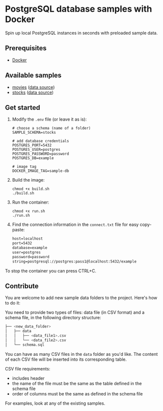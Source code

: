 # PostgreSQL database samples with Docker
Spin up local PostgreSQL instances in seconds with preloaded sample data.

## Prerequisites
* [Docker](https://docs.docker.com/engine/install/)

## Available samples
* [movies](/movies/) ([data source](https://www.kaggle.com/datasets/tmdb/tmdb-movie-metadata))
* [stocks](/movies/) ([data source](https://www.kaggle.com/datasets/aayushmishra1512/faang-complete-stock-data))

## Get started
1. Modify the `.env` file (or leave it as is):
    ```
    # choose a schema (name of a folder)
    SAMPLE_SCHEMA=stocks

    # add database credentials
    POSTGRES_PORT=5432
    POSTGRES_USER=postgres
    POSTGRES_PASSWORD=password
    POSTGRES_DB=example

    # image tag
    DOCKER_IMAGE_TAG=sample-db
    ```

1. Build the image:
    ```
    chmod +x build.sh
    ./build.sh
    ```

1. Run the container:
    ```
    chmod +x run.sh
    ./run.sh
    ``` 

1. Find the connection information in the `connect.txt` file for easy copy-paste:
    ```txt
    host=localhost
    port=5432
    database=example
    user=postgres
    password=password
    string=postgresql://postgres:pass1@localhost:5432/example
    ```

To stop the container you can press CTRL+C.

## Contribute
You are welcome to add new sample data folders to the project. Here's how to do it:

You need to provide two types of files: data file (in CSV format) and a schema file, in the following directory structure:

```bash
├── <new_data_folder>
│   ├── data
│   │   ├── <data_file1>.csv
│   │   └── <data_file2>.csv
│   └── schema.sql
```
You can have as many CSV files in the `data` folder as you'd like. The content of each CSV file will be inserted into its corresponding table.

CSV file requirements:
* includes header
* the name of the file must be the same as the table defined in the schema file
* order of columns must be the same as defined in the schema file

For examples, look at any of the existing samples.

